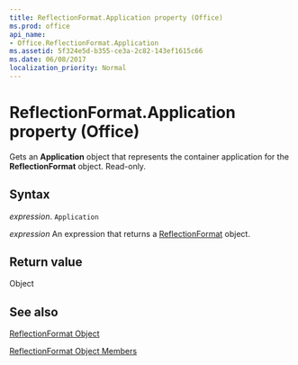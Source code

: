 ```yaml
---
title: ReflectionFormat.Application property (Office)
ms.prod: office
api_name:
- Office.ReflectionFormat.Application
ms.assetid: 5f324e5d-b355-ce3a-2c82-143ef1615c66
ms.date: 06/08/2017
localization_priority: Normal
---
```



# ReflectionFormat.Application property (Office)

Gets an  **Application** object that represents the container application for the **ReflectionFormat** object. Read-only.


## Syntax

_expression_. `Application`

 _expression_ An expression that returns a [ReflectionFormat](Office.ReflectionFormat.md) object.


## Return value

Object


## See also


[ReflectionFormat Object](Office.ReflectionFormat.md)



[ReflectionFormat Object Members](./overview/Library-Reference/reflectionformat-members-office.md)

